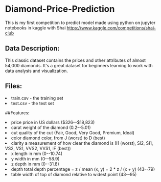 # Diamond-Price-Prediction
This is my first competition to predict model made using python on jupyter notebooks in kaggle with Shai 
https://www.kaggle.com/competitions/shai-club

## Data Description:
This classic dataset contains the prices and other attributes of almost 54,000 diamonds. It's a great dataset for beginners learning to work with data analysis and visualization.

## Files:
<li>train.csv - the training set</li>
<li>test.csv - the test set</li>

##Features:
<li>price price in US dollars ($326--$18,823)</li>
<li>carat weight of the diamond (0.2--5.01)</li>
<li>cut quality of the cut (Fair, Good, Very Good, Premium, Ideal)</li>
<li>color diamond color, from J (worst) to D (best)</li>
<li>clarity a measurement of how clear the diamond is (I1 (worst), SI2, SI1, VS2, VS1, VVS2, VVS1, IF (best))</li>
<li>x length in mm (0--10.74)</li>
<li>y width in mm (0--58.9)</li>
<li>z depth in mm (0--31.8)</li>
<li>depth total depth percentage = z / mean (x, y) = 2 * z / (x + y) (43--79)</li>
<li>table width of top of diamond relative to widest point (43--95)</li>
